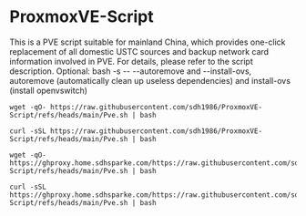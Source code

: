 # ProxmoxVE-Script
This is a PVE script suitable for mainland China, which provides one-click replacement of all domestic USTC sources and backup network card information involved in PVE. For details, please refer to the script description.
Optional: bash -s -- --autoremove and --install-ovs, autoremove (automatically clean up useless dependencies) and install-ovs (install openvswitch)

```
wget -qO- https://raw.githubusercontent.com/sdh1986/ProxmoxVE-Script/refs/heads/main/Pve.sh | bash
```

```
curl -sSL https://raw.githubusercontent.com/sdh1986/ProxmoxVE-Script/refs/heads/main/Pve.sh | bash
```

```
wget -qO- https://ghproxy.home.sdhsparke.com/https://raw.githubusercontent.com/sdh1986/ProxmoxVE-Script/refs/heads/main/Pve.sh | bash
```

```
curl -sSL https://ghproxy.home.sdhsparke.com/https://raw.githubusercontent.com/sdh1986/ProxmoxVE-Script/refs/heads/main/Pve.sh | bash
```
